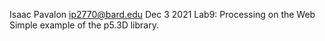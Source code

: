 Isaac Pavalon <ip2770@bard.edu>
Dec 3 2021
Lab9: Processing on the Web
Simple example of the p5.3D library.
